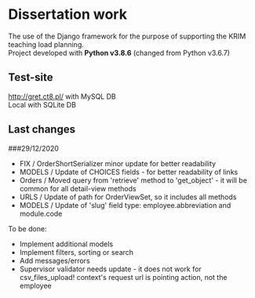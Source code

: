 # Dissertation work

The use of the Django framework for the purpose of supporting the KRIM teaching load planning.\
Project developed with **Python v3.8.6** (changed from Python v3.6.7)

## Test-site

http://gret.ct8.pl/ with MySQL DB\
Local with SQLite DB

## Last changes
###29/12/2020

- FIX / OrderShortSerializer minor update for better readability
- MODELS / Update of CHOICES fields - for better readability of links
- Orders / Moved query from 'retrieve' method to 'get_object' - it will be common for all detail-view methods
- URLS / Update of path for OrderViewSet, so it includes all methods
- MODELS / Update of 'slug' field type: employee.abbreviation and module.code

To be done:

- Implement additional models
- Implement filters, sorting or search
- Add messages/errors
- Supervisor validator needs update - it does not work for csv_files_upload! 
context's request url is pointing action, not the employee
